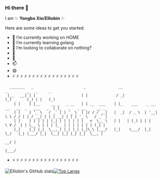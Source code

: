 ### Hi there 👋


I am ✨ **Yongbo Xie/Elliobin** ✨ 

Here are some ideas to get you started:

- 🔭 I’m currently working on HOME
- 🌱 I’m currently learning golang
- 👯 I’m looking to collaborate on nothing?
- 🤔 
- 💬 
- 📫 
- 😄 
- ⚡ ⚡ ⚡ ⚡ ⚡ ⚡ ⚡ ⚡ ⚡ ⚡ ⚡ ⚡ ⚡ ⚡ ⚡ ⚡ ⚡ 
```
  _______   _                       _               __                            _         _   _     _                   
 |__   __| | |                     | |             / _|                          (_)       (_) | |   (_)                  
    | |    | |__     __ _   _ __   | | __  ___    | |_    ___    _ __    __   __  _   ___   _  | |_   _   _ __     __ _   
    | |    | '_ \   / _` | | '_ \  | |/ / / __|   |  _|  / _ \  | '__|   \ \ / / | | / __| | | | __| | | | '_ \   / _` |  
    | |    | | | | | (_| | | | | | |   <  \__ \   | |   | (_) | | |       \ V /  | | \__ \ | | | |_  | | | | | | | (_| |  
    |_|    |_| |_|  \__,_| |_| |_| |_|\_\ |___/   |_|    \___/  |_|        \_/   |_| |___/ |_|  \__| |_| |_| |_|  \__, |  
                                                                                                                   __/ |  
                                                                                                                  |___/   
```
- ⚡ ⚡ ⚡ ⚡ ⚡ ⚡ ⚡ ⚡ ⚡ ⚡ ⚡ ⚡ ⚡ ⚡ ⚡ ⚡ ⚡ 



![Elliobin's GitHub stats](https://github-readme-stats.vercel.app/api?username=Elliobin&show_icons=true&theme=radical)[![Top Langs](https://github-readme-stats.vercel.app/api/top-langs/?username=Elliobin&layout=compact&theme=radical)](https://github.com/anuraghazra/github-readme-stats)

